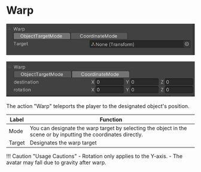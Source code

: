 # Warp

![Warp](img/Warp.jpg)

![Warp](img/WarpCoordinate.jpg)

The action "Warp" teleports the player to the designated object's position.

|  Label |  Function  |
| ----   | ---- |
| Mode | You can designate the warp target by selecting the object in the scene or by inputting the coordinates directly. |
| Target | Designates the warp target |




!!! Caution "Usage Cautions"
    - Rotation only applies to the Y-axis.
    - The avatar may fall due to gravity after warp.
